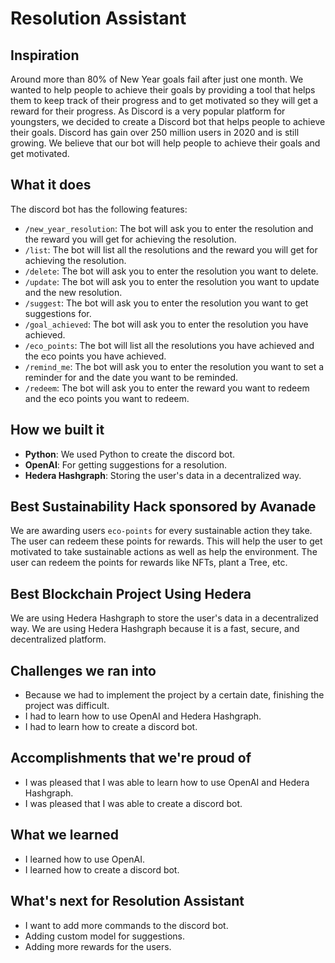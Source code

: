 # Resolution Assistant

## Inspiration

Around more than 80% of New Year goals fail after just one month. We wanted to help people to achieve their goals by providing a tool that helps them to keep track of their progress and to get motivated so they will get a reward for their progress. As Discord is a very popular platform for youngsters, we decided to create a Discord bot that helps people to achieve their goals. Discord has gain over 250 million users in 2020 and is still growing. We believe that our bot will help people to achieve their goals and get motivated.

## What it does

The discord bot has the following features:

- `/new_year_resolution`: The bot will ask you to enter the resolution and the reward you will get for achieving the resolution.
- `/list`: The bot will list all the resolutions and the reward you will get for achieving the resolution.
- `/delete`: The bot will ask you to enter the resolution you want to delete.
- `/update`: The bot will ask you to enter the resolution you want to update and the new resolution.
- `/suggest`: The bot will ask you to enter the resolution you want to get suggestions for.
- `/goal_achieved`: The bot will ask you to enter the resolution you have achieved.
- `/eco_points`: The bot will list all the resolutions you have achieved and the eco points you have achieved.
- `/remind_me`: The bot will ask you to enter the resolution you want to set a reminder for and the date you want to be reminded.
- `/redeem`: The bot will ask you to enter the reward you want to redeem and the eco points you want to redeem.

## How we built it

- **Python**: We used Python to create the discord bot.
- **OpenAI**: For getting suggestions for a resolution.
- **Hedera Hashgraph**: Storing the user's data in a decentralized way.

## Best Sustainability Hack sponsored by Avanade

We are awarding users `eco-points` for every sustainable action they take. The user can redeem these points for rewards. This will help the user to get motivated to take sustainable actions as well as help the environment. The user can redeem the points for rewards like NFTs, plant a Tree, etc. 

## Best Blockchain Project Using Hedera

We are using Hedera Hashgraph to store the user's data in a decentralized way. We are using Hedera Hashgraph because it is a fast, secure, and decentralized platform. 

## Challenges we ran into

- Because we had to implement the project by a certain date, finishing the project was difficult.
- I had to learn how to use OpenAI and Hedera Hashgraph.
- I had to learn how to create a discord bot.

## Accomplishments that we're proud of

- I was pleased that I was able to learn how to use OpenAI and Hedera Hashgraph.
- I was pleased that I was able to create a discord bot.

## What we learned

- I learned how to use OpenAI.
- I learned how to create a discord bot.

## What's next for Resolution Assistant

- I want to add more commands to the discord bot.
- Adding custom model for suggestions.
- Adding more rewards for the users.